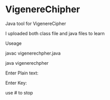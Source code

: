 # VigenereChipher
Java tool for VigenereCipher

I uploaded both class file and java files to learn

Useage

javac vigenerechpher.java 

java vigenerechpher

Enter Plain text:

Enter Key:

use # to stop


